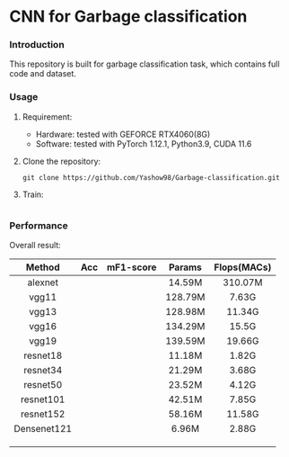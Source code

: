 # CNN for Garbage classification
### Introduction

This repository is built for garbage classification task, which contains full code and dataset. 

### Usage

1. Requirement:

   - Hardware: tested with GEFORCE RTX4060(8G)
   - Software: tested with PyTorch 1.12.1, Python3.9, CUDA 11.6

2. Clone the repository:

   ```shell
   git clone https://github.com/Yashow98/Garbage-classification.git
   ```
   
3. Train:

   ```
   
   ```

### Performance

Overall result:

|   Method    | Acc  | mF1-score | Params  | Flops(MACs) |
| :---------: | :--: | :-------: | :-----: | :---------: |
|   alexnet   |      |           | 14.59M  |   310.07M   |
|    vgg11    |      |           | 128.79M |    7.63G    |
|    vgg13    |      |           | 128.98M |   11.34G    |
|    vgg16    |      |           | 134.29M |    15.5G    |
|    vgg19    |      |           | 139.59M |   19.66G    |
|  resnet18   |      |           | 11.18M  |    1.82G    |
|  resnet34   |      |           | 21.29M  |    3.68G    |
|  resnet50   |      |           | 23.52M  |    4.12G    |
|  resnet101  |      |           | 42.51M  |    7.85G    |
|  resnet152  |      |           | 58.16M  |   11.58G    |
| Densenet121 |      |           |  6.96M  |    2.88G    |
|             |      |           |         |             |
|             |      |           |         |             |
|             |      |           |         |             |

